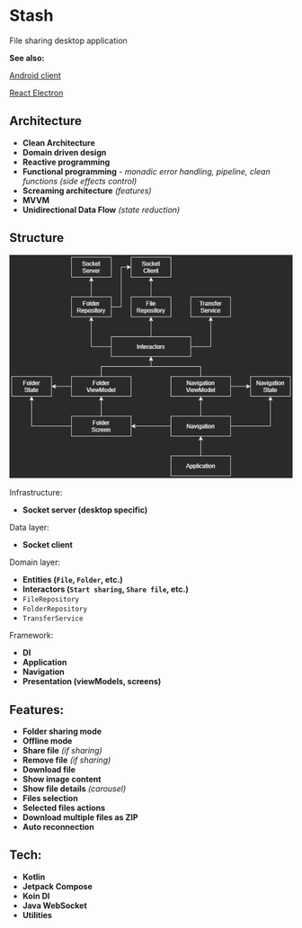 # Stash

File sharing desktop application

**See also:**

[Android client](https://github.com/numq/Stash)

[React Electron](https://github.com/numq/stash-electron)

## Architecture

- **Clean Architecture**
- **Domain driven design**
- **Reactive programming**
- **Functional programming** *- monadic error handling, pipeline, clean functions (side effects control)*
- **Screaming architecture** *(features)*
- **MVVM**
- **Unidirectional Data Flow** *(state reduction)*

## Structure

![Overview](./media/stash-overview.png)

Infrastructure:

- **Socket server (desktop specific)**

Data layer:

- **Socket client**

Domain layer:

- **Entities (```File```, ```Folder```, etc.)**
- **Interactors (```Start sharing```, ```Share file```, etc.)**
- ```FileRepository```
- ```FolderRepository```
- ```TransferService```

Framework:

- **DI**
- **Application**
- **Navigation**
- **Presentation (viewModels, screens)**

## Features:

- **Folder sharing mode**
- **Offline mode**
- **Share file** *(if sharing)*
- **Remove file** *(if sharing)*
- **Download file**
- **Show image content**
- **Show file details** *(carousel)*
- **Files selection**
- **Selected files actions**
- **Download multiple files as ZIP**
- **Auto reconnection**

## Tech:

- **Kotlin**
- **Jetpack Compose**
- **Koin DI**
- **Java WebSocket**
- **Utilities**